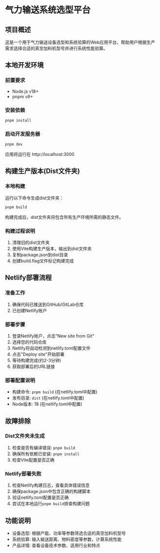 # 气力输送系统选型平台

## 项目概述
这是一个用于气力输送设备选型和系统验算的Web应用平台，帮助用户根据生产需求选择合适的真空加料机型号并进行系统性能验算。

## 本地开发环境

### 前置要求
- Node.js v18+
- pnpm v8+

### 安装依赖
```bash
pnpm install
```

### 启动开发服务器
```bash
pnpm dev
```
应用将运行在 http://localhost:3000

## 构建生产版本(Dist文件夹)

### 本地构建
运行以下命令生成dist文件夹：
```bash
pnpm build
```
构建完成后，dist文件夹将包含所有生产环境所需的静态文件。

### 构建过程说明
1. 清理旧的dist文件夹
2. 使用Vite构建生产版本，输出到dist文件夹
3. 复制package.json到dist目录
4. 创建build.flag文件标记构建完成

## Netlify部署流程

### 准备工作
1. 确保代码已推送到GitHub/GitLab仓库
2. 已创建Netlify账户

### 部署步骤
1. 登录Netlify账户，点击"New site from Git"
2. 选择您的代码仓库
3. Netlify将自动检测到netlify.toml配置文件
4. 点击"Deploy site"开始部署
5. 等待构建完成(约2-3分钟)
6. 获取部署后的URL链接

### 部署配置说明
- 构建命令: `pnpm build` (在netlify.toml中配置)
- 发布目录: `dist` (在netlify.toml中配置)
- Node版本: 18 (在netlify.toml中配置)

## 故障排除

### Dist文件夹未生成
1. 检查是否有编译错误: `pnpm build`
2. 确保所有依赖已安装: `pnpm install`
3. 检查Vite配置是否正确

### Netlify部署失败
1. 检查Netlify构建日志，查看具体错误信息
2. 确保package.json中包含正确的构建脚本
3. 验证netlify.toml配置是否正确
4. 尝试在本地运行`pnpm build`排查构建问题

## 功能说明
- 设备选型: 根据产能、功率等参数筛选合适的真空加料机型号
- 系统验算: 输入输送距离、物料密度等参数，计算系统性能
- 产品详情: 查看设备技术参数、适用行业和特点